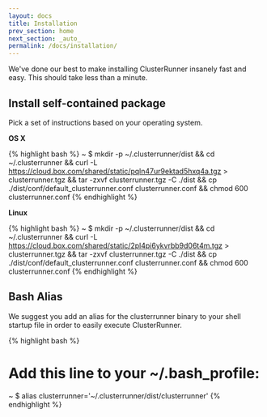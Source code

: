 ```yaml
---
layout: docs
title: Installation
prev_section: home
next_section: _auto_
permalink: /docs/installation/
---
```


We've done our best to make installing ClusterRunner insanely fast and easy.  This should take less than a minute.

## Install self-contained package
Pick a set of instructions based on your operating system.

**OS X**

{% highlight bash %}
~ $ mkdir -p ~/.clusterrunner/dist && cd ~/.clusterrunner && curl -L https://cloud.box.com/shared/static/pqln47ur9ektad5hxq4a.tgz > clusterrunner.tgz && tar -zxvf clusterrunner.tgz -C ./dist && cp ./dist/conf/default_clusterrunner.conf clusterrunner.conf && chmod 600 clusterrunner.conf
{% endhighlight %}

**Linux**

{% highlight bash %}
~ $ mkdir -p ~/.clusterrunner/dist && cd ~/.clusterrunner && curl -L https://cloud.box.com/shared/static/2pl4pi6ykvrbb9d06t4m.tgz > clusterrunner.tgz && tar -zxvf clusterrunner.tgz -C ./dist && cp ./dist/conf/default_clusterrunner.conf clusterrunner.conf && chmod 600 clusterrunner.conf
{% endhighlight %}

## Bash Alias

We suggest you add an alias for the clusterrunner binary to your shell startup file in order to easily execute ClusterRunner.

{% highlight bash %}
# Add this line to your ~/.bash_profile:
~ $ alias clusterrunner='~/.clusterrunner/dist/clusterrunner'
{% endhighlight %}

